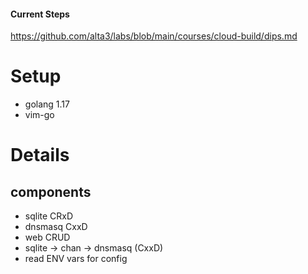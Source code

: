 #### Current Steps
https://github.com/alta3/labs/blob/main/courses/cloud-build/dips.md

# Setup

- golang 1.17
- vim-go

# Details

## components
 
 - sqlite CRxD
 - dnsmasq CxxD
 - web CRUD
 - sqlite -> chan -> dnsmasq (CxxD)
 - read ENV vars for config
